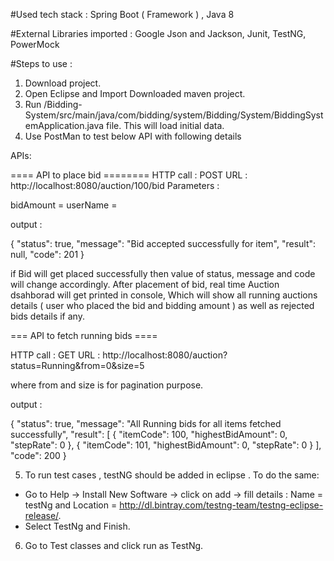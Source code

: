 #Used tech stack : Spring Boot ( Framework ) , Java 8 

#External Libraries imported : Google Json and Jackson, Junit, TestNG, PowerMock

#Steps to use :

1. Download project.
2. Open Eclipse and Import Downloaded maven project.
3. Run /Bidding-System/src/main/java/com/bidding/system/Bidding/System/BiddingSystemApplication.java file. This will load initial data.
4. Use PostMan to test below API with following details

APIs:

==== API to place bid ========
HTTP call : POST
URL : http://localhost:8080/auction/100/bid
Parameters : 

bidAmount = <amount to be entered>
userName = <Name of user who is placing the bid>

output : 

{
    "status": true,
    "message": "Bid accepted successfully for item",
    "result": null,
    "code": 201
}

if Bid will get placed successfully then value of status, message and code will change accordingly.
After placement of bid, real time Auction dsahborad will get printed in console, Which will show all running auctions details ( user who placed the bid and bidding 
amount ) as well as rejected bids details if any.

=== API to fetch running bids ====

HTTP call : GET
URL : http://localhost:8080/auction?status=Running&from=0&size=5

where from and size is for pagination purpose.

output : 

{
    "status": true,
    "message": "All Running bids for all items fetched successfully",
    "result": [
        {
            "itemCode": 100,
            "highestBidAmount": 0,
            "stepRate": 0
        },
        {
            "itemCode": 101,
            "highestBidAmount": 0,
            "stepRate": 0
        }
    ],
    "code": 200
}

5. To run test cases , testNG should be added in eclipse . To do the same: 
- Go to Help -> Install New Software -> click on add -> fill details : Name = testNg and Location = http://dl.bintray.com/testng-team/testng-eclipse-release/.
- Select TestNg and Finish.

6. Go to Test classes and click run as TestNg.


